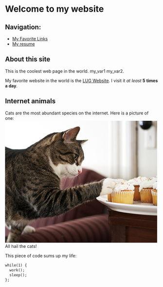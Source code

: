 Welcome to my website
=====================

Navigation:
-----------
* [My Favorite Links](links.html)
* [My resume](resume.html)

About this site
---------------
This is the coolest web page in the world.
my_var1 my_var2.

My favorite website in the world is the [LUG Website](http://www.luguta.org). I visit it
*at least* **5 times a day**.

Internet animals
----------------
Cats are the most abundant species on the internet. Here is a picture of one:  
![a cat eating a cupcake](cat.jpg)  
All hail the cats!

This piece of code sums up my life:

	while(1) {
	  work();
	  sleep();
	};

